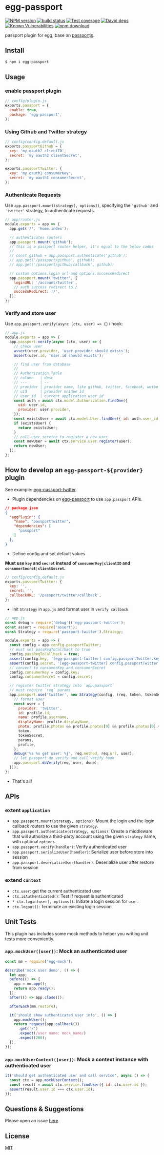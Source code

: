 # egg-passport

[![NPM version][npm-image]][npm-url]
[![build status][travis-image]][travis-url]
[![Test coverage][codecov-image]][codecov-url]
[![David deps][david-image]][david-url]
[![Known Vulnerabilities][snyk-image]][snyk-url]
[![npm download][download-image]][download-url]

[npm-image]: https://img.shields.io/npm/v/egg-passport.svg?style=flat-square
[npm-url]: https://npmjs.org/package/egg-passport
[travis-image]: https://img.shields.io/travis/eggjs/egg-passport.svg?style=flat-square
[travis-url]: https://travis-ci.org/eggjs/egg-passport
[codecov-image]: https://img.shields.io/codecov/c/github/eggjs/egg-passport.svg?style=flat-square
[codecov-url]: https://codecov.io/github/eggjs/egg-passport?branch=master
[david-image]: https://img.shields.io/david/eggjs/egg-passport.svg?style=flat-square
[david-url]: https://david-dm.org/eggjs/egg-passport
[snyk-image]: https://snyk.io/test/npm/egg-passport/badge.svg?style=flat-square
[snyk-url]: https://snyk.io/test/npm/egg-passport
[download-image]: https://img.shields.io/npm/dm/egg-passport.svg?style=flat-square
[download-url]: https://npmjs.org/package/egg-passport

passport plugin for egg, base on [passportjs](http://passportjs.org).

## Install

```bash
$ npm i egg-passport
```

## Usage

### enable passport plugin

```js
// config/plugin.js
exports.passport = {
  enable: true,
  package: 'egg-passport',
};
```

### Using Github and Twitter strategy

```js
// config/config.default.js
exports.passportGithub = {
  key: 'my oauth2 clientID',
  secret: 'my oauth2 clientSecret',
};

exports.passportTwitter: {
  key: 'my oauth1 consumerKey',
  secret: 'my oauth1 consumerSecret',
};
```

### Authenticate Requests

Use `app.passport.mount(strategy[, options])`, specifying the `'github'` and `'twitter'` strategy, to authenticate requests.

```js
// app/router.js
module.exports = app => {
  app.get('/', 'home.index');

  // authenticates routers
  app.passport.mount('github');
  // this is a passport router helper, it's equal to the below codes
  //
  // const github = app.passport.authenticate('github');
  // app.get('/passport/github', github);
  // app.get('/passport/github/callback', github);

  // custom options.login url and options.successRedirect
  app.passport.mount('twitter', {
    loginURL: '/account/twitter',
    // auth success redirect to /
    successRedirect: '/',
  });
};
```

### Verify and store user

Use `app.passport.verify(async (ctx, user) => {})` hook:

```js
// app.js
module.exports = app => {
  app.passport.verify(async (ctx, user) => {
    // check user
    assert(user.provider, 'user.provider should exists');
    assert(user.id, 'user.id should exists');

    // find user from database
    //
    // Authorization Table
    // column   | desc
    // ---      | --
    // provider | provider name, like github, twitter, facebook, weibo and so on
    // uid      | provider unique id
    // user_id  | current application user id
    const auth = await ctx.model.Authorization.findOne({
      uid: user.id,
      provider: user.provider,
    });
    const existsUser = await ctx.model.User.findOne({ id: auth.user_id });
    if (existsUser) {
      return existsUser;
    }
    // call user service to register a new user
    const newUser = await ctx.service.user.register(user);
    return newUser;
  });
};
```

## How to develop an `egg-passport-${provider}` plugin

See example: [egg-passport-twitter](https://github.com/eggjs/egg-passport-twitter).

- Plugin dependencies on [egg-passport](https://github.com/eggjs/egg-passport) to use `app.passport` APIs.

```json
// package.json
{
  "eggPlugin": {
    "name": "passportTwitter",
    "dependencies": [
      "passport"
    ]
  },
}
```

- Define config and set default values

**Must use `key` and `secret` instead of `consumerKey|clientID` and `consumerSecret|clientSecret`.**

```js
// config/config.default.js
exports.passportTwitter: {
  key: '',
  secret: '',
  callbackURL: '/passport/twitter/callback',
};
```

- Init `Strategy` in `app.js` and format user in `verify callback`

```js
// app.js
const debug = require('debug')('egg-passport-twitter');
const assert = require('assert');
const Strategy = require('passport-twitter').Strategy;

module.exports = app => {
  const config = app.config.passportTwitter;
  // must set passReqToCallback to true
  config.passReqToCallback = true;
  assert(config.key, '[egg-passport-twitter] config.passportTwitter.key required');
  assert(config.secret, '[egg-passport-twitter] config.passportTwitter.secret required');
  // convert to consumerKey and consumerSecret
  config.consumerKey = config.key;
  config.consumerSecret = config.secret;

  // register twitter strategy into `app.passport`
  // must require `req` params
  app.passport.use('twitter', new Strategy(config, (req, token, tokenSecret, params, profile, done) => {
    // format user
    const user = {
      provider: 'twitter',
      id: profile.id,
      name: profile.username,
      displayName: profile.displayName,
      photo: profile.photos && profile.photos[0] && profile.photos[0].value,
      token,
      tokenSecret,
      params,
      profile,
    };
    debug('%s %s get user: %j', req.method, req.url, user);
    // let passport do verify and call verify hook
    app.passport.doVerify(req, user, done);
  }));
};
```

- That's all!

## APIs

### extent `application`

- `app.passport.mount(strategy, options)`: Mount the login and the login callback routers to use the given `strategy`.
- `app.passport.authenticate(strategy, options)`: Create a middleware that will authorize a third-party account using the given `strategy` name, with optional `options`.
- `app.passport.verify(handler)`: Verify authenticated user
- `app.passport.serializeUser(handler)`: Serialize user before store into session
- `app.passport.deserializeUser(handler)`: Deserialize user after restore from session

### extend `context`

- `ctx.user`: get the current authenticated user
- `ctx.isAuthenticated()`: Test if request is authenticated
- `* ctx.login(user[, options])`: Initiate a login session for `user`.
- `ctx.logout()`: Terminate an existing login session

## Unit Tests

This plugin has includes some mock methods to helper you writing unit tests more conveniently.

### `app.mockUser([user])`: Mock an authenticated user

```js
const mm = require('egg-mock');

describe('mock user demo', () => {
  let app;
  before(() => {
    app = mm.app();
    return app.ready();
  });
  after(() => app.close());

  afterEach(mm.restore);

  it('should show authenticated user info', () => {
    app.mockUser();
    return request(app.callback())
      .get('/')
      .expect(/user name: mock_name/)
      .expect(200);
  });
});
```

### `app.mockUserContext([user])`: Mock a context instance with authenticated user

```js
it('should get authenticated user and call service', async () => {
  const ctx = app.mockUserContext();
  const result = await ctx.service.findUser({ id: ctx.user.id });
  assert(result.user.id === ctx.user.id);
});
```

## Questions & Suggestions

Please open an issue [here](https://github.com/eggjs/egg/issues).

## License

[MIT](LICENSE)
